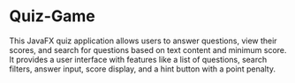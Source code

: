 # Quiz-Game
This JavaFX quiz application allows users to answer questions, view their scores, and search for questions based on text content and minimum score. It provides a user interface with features like a list of questions, search filters, answer input, score display, and a hint button with a point penalty. 
